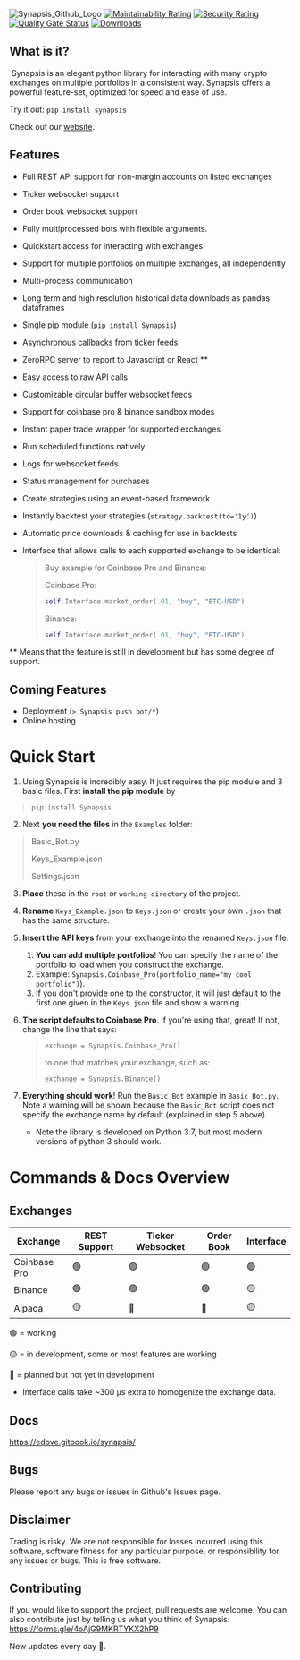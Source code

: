 ![Synapsis_Github_Logo](https://synapsis.finance/remote_hosting/logo-dark.svg)
[![Maintainability Rating](https://sonarcloud.io/api/project_badges/measure?project=Synapsis-Finance_Synapsis&metric=sqale_rating)](https://sonarcloud.io/dashboard?id=Synapsis-Finance_Synapsis)
[![Security Rating](https://sonarcloud.io/api/project_badges/measure?project=Synapsis-Finance_Synapsis&metric=security_rating)](https://sonarcloud.io/dashboard?id=Synapsis-Finance_Synapsis)
[![Quality Gate Status](https://sonarcloud.io/api/project_badges/measure?project=Synapsis-Finance_Synapsis&metric=alert_status)](https://sonarcloud.io/dashboard?id=Synapsis-Finance_Synapsis)
[![Downloads](https://pepy.tech/badge/synapsis/month)](https://pepy.tech/project/synapsis)

## What is it?

​	Synapsis is an elegant python library for interacting with many crypto exchanges on multiple portfolios in a consistent way. Synapsis offers a powerful feature-set, optimized for speed and ease of use.

Try it out: `pip install synapsis`


Check out our [website](http://synapsis.finance).

## Features

- Full REST API support for non-margin accounts on listed exchanges

- Ticker websocket support

- Order book websocket support

- Fully multiprocessed bots with flexible arguments.

- Quickstart access for interacting with exchanges

- Support for multiple portfolios on multiple exchanges, all independently

- Multi-process communication

- Long term and high resolution historical data downloads as pandas dataframes

- Single pip module (`pip install Synapsis`)

- Asynchronous callbacks from ticker feeds

- ZeroRPC server to report to Javascript or React **

- Easy access to raw API calls

- Customizable circular buffer websocket feeds

- Support for coinbase pro & binance sandbox modes

- Instant paper trade wrapper for supported exchanges

- Run scheduled functions natively

- Logs for websocket feeds

- Status management for purchases

- Create strategies using an event-based framework

- Instantly backtest your strategies (`strategy.backtest(to='1y')`)

- Automatic price downloads & caching for use in backtests

- Interface that allows calls to each supported exchange to be identical:

  > Buy example for Coinbase Pro and Binance:
  >
  > Coinbase Pro:
  >
  > ```python
  > self.Interface.market_order(.01, "buy", "BTC-USD")
  > ```
  >
  > Binance:
  >
  > ```python
  > self.Interface.market_order(.01, "buy", "BTC-USD")
  > ```

** Means that the feature is still in development but has some degree of support.

## Coming Features

- Deployment (`> Synapsis push bot/*`)
- Online hosting

# Quick Start

1. Using Synapsis is incredibly easy. It just requires the pip module and 3 basic files. First **install the pip module** by

> `pip install Synapsis`

2. Next **you need the files** in the `Examples` folder:

> Basic_Bot.py
>
> Keys_Example.json
>
> Settings.json

3. **Place** these in the `root` or `working directory` of the project.

4. **Rename** `Keys_Example.json` to `Keys.json` or create your own `.json` that has the same structure.

5. **Insert the API keys** from your exchange into the renamed `Keys.json` file.

   1. **You can add multiple portfolios**! You can specify the name of the portfolio to load when you construct the exchange.
   2. Example: `Synapsis.Coinbase_Pro(portfolio_name="my cool portfolio")`). 
   3. If you don't provide one to the constructor, it will just default to the first one given in the `Keys.json` file and show a warning.

6. **The script defaults to Coinbase Pro**. If you're using that, great! If not, change the line that says:

   > `exchange = Synapsis.Coinbase_Pro()`
   >
   > to one that matches your exchange, such as:
   >
   > `exchange = Synapsis.Binance()`

7. **Everything should work**! Run the `Basic_Bot` example in `Basic_Bot.py`. Note a warning will be shown because the `Basic_Bot` script does not specify the exchange name by default (explained in step 5 above).
    - Note the library is developed on Python 3.7, but most modern versions of python 3 should work.

[comment]: <> (## What is it doing?)

[comment]: <> (The comments offer a decent amount of description for the behavior, but here is a broader overview:)

[comment]: <> (​	The motivation behind this is to **allow full independence** between each bot, but still **giving it the ability to report** back to the main thread easily. The setup runs by specifying three increasingly specific things about the behavior we want:)

[comment]: <> (1. We first **declare** that we want to run on a certain `exchange`, such as Coinbase Pro or Binance. This is done with &#40;for example&#41; `Synapsis.Coinbase_Pro&#40;&#41;`)

[comment]: <> (   - Documentation refers to this as the `exchange`)

[comment]: <> (   - ```python)

[comment]: <> (     if __name__ == "__main__":)

[comment]: <> (         """)

[comment]: <> (         Easily setup and run a model on any exchange)

[comment]: <> (         """)
     
[comment]: <> (         # This creates an authenticated exchange. Now we can append models.)

[comment]: <> (         exchange = Synapsis.Coinbase_Pro&#40;&#41;)

[comment]: <> (         # Imagine this:)

[comment]: <> (         #   Coinbase Pro <-- Choosing to assign this bot to this exchange)

[comment]: <> (         #   Kraken)

[comment]: <> (         #   Binance)

[comment]: <> (     ```)

[comment]: <> (2. We initialize the bot object. This creates a boilerplate bot that isn't attached or running on anything yet.)

[comment]: <> (   - ```python)

[comment]: <> (     # Create the bot.)

[comment]: <> (     bot=Bot&#40;&#41;)

[comment]: <> (     ```)

[comment]: <> (3. This same function is also **attached** to a `portfolio` within the exchange. Each portfolio has access to each `currency` on the `exchange`. This means that each portfolio is independent from the other. **You can tell it which portfolio you want** by naming it in the `Keys.json` file and then declaring the `portfolio_name` argument to match the same name in `Keys.json`)

[comment]: <> (   - Documentation refers to this set of currencies as a `portfolio`)

[comment]: <> (   - ```python)

[comment]: <> (     # Add it to run as the coinbase_pro bitcoin model)

[comment]: <> (     exchange.append_model&#40;bot, "BTC-USD"&#41;)

[comment]: <> (     # Imagine this:)

[comment]: <> (     #   Coinbase Pro:)

[comment]: <> (     #       Bitcoin)

[comment]: <> (     #       Ethereum)

[comment]: <> (     #       Stellar)

[comment]: <> (     #       The Graph <-- Added to the data from this currency)

[comment]: <> (     ```)

[comment]: <> (4. The code above also **declares** the `currency` that we want it to run on within the `portfolio`. The bot is attached to this currency and is provided default ways to interact with the exchange.)

[comment]: <> (   - Documentation calls this the `currency`. Bots are by default **not** currency specific because this dramatically enhances portability.)

[comment]: <> (5. We then ask the model to start. By default this iterates through all the attached models and queries them to start but you can also specify a particular currency to begin executing the bot attached to it.)

[comment]: <> (   - ```python)

[comment]: <> (     # Begins running the main&#40;&#41; function of the model on a different process)

[comment]: <> (     exchange.start_models&#40;&#41;)

[comment]: <> (     # Imagine this:)

[comment]: <> (     #   Coinbase Pro:)

[comment]: <> (     #       Bitcoin)

[comment]: <> (     #       Ethereum)

[comment]: <> (     #       Stellar)

[comment]: <> (     #       The Graph <-- Bot <-- Asking to start)

[comment]: <> (     ```)

[comment]: <> (6. The bot then starts the main class. The example updates the "heartbeat" value every second. The main thread then reads this and prints it along with some exchange information about that currency.)

[comment]: <> (   - Some default, pre-authenticaed objects are provided to quick start interact with the exchange:)

[comment]: <> (     > self.Interface: allows API through the Synapsis exchange interface. The interface object is already authenticated, so the calls are ready to go!)

[comment]: <> (     > self.Ticker_Manager: Allows easy access to a websocket ticker. The actual ticker object can be pulled by self.Ticker_Manager.get_ticker&#40;&#41;. This offers all kinds of functionality. See the docs for more information. By default this will be calling the `price_event` function.)

[comment]: <> (   - Main thread calling:)

[comment]: <> (   - ```python)

[comment]: <> (     # Now other processes can be created or just continue with this one.)

[comment]: <> (     while True:)

[comment]: <> (        # Print the state every 2 seconds)

[comment]: <> (        state = exchange.get_full_state&#40;"BTC-USD"&#41;)

[comment]: <> (        Synapsis.utils.pretty_print_JSON&#40;state&#41;)

[comment]: <> (        time.sleep&#40;1&#41;)

[comment]: <> (     ```)

[comment]: <> (   - Bot state updates:)

[comment]: <> (   - ```python)

[comment]: <> (     while True:)

[comment]: <> (        # This demonstrates a way to change the state. The default script just reports the state on this currency.)

[comment]: <> (        # Increment heartbeat value by one every second)

[comment]: <> (        self.update_state&#40;"Heartbeat", self.get_state&#40;&#41;["Heartbeat"] + 1&#41;)

[comment]: <> (        time.sleep&#40;1&#41;)

[comment]: <> (     ```)

     

# Commands & Docs Overview

## Exchanges

| Exchange     | REST Support | Ticker Websocket | Order Book | Interface |
| ------------ | ------------ | ---------------- | ---------- | --------- |
| Coinbase Pro | 🟢           | 🟢               | 🟢        | 🟢        |
| Binance      | 🟢           | 🟢               | 🟢        | 🟡        |
| Alpaca       | 🟡           | 🔴               | 🔴        | 🟡        |

🟢 = working

🟡 = in development, some or most features are working

🔴 = planned but not yet in development

* Interface calls take ~300 µs extra to homogenize the exchange data.

## Docs
https://edove.gitbook.io/synapsis/

## Bugs

Please report any bugs or issues in Github's Issues page.

## Disclaimer 

Trading is risky. We are not responsible for losses incurred using this software, software fitness for any particular purpose, or responsibility for any issues or bugs.
This is free software.

## Contributing

If you would like to support the project, pull requests are welcome.
You can also contribute just by telling us what you think of Synapsis: https://forms.gle/4oAjG9MKRTYKX2hP9

New updates every day 💪.
